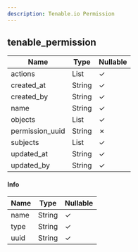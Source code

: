 ```yaml
---
description: Tenable.io Permission
---
```

tenable_permission
------------------

| **Name**        | **Type**     | **Nullable** |
| --------------- | ------------ | ------------ |
| actions         | List<String> | &check;      |
| created_at      | String       | &check;      |
| created_by      | String       | &check;      |
| name            | String       | &check;      |
| objects         | List<Info>   | &check;      |
| permission_uuid | String       | &cross;      |
| subjects        | List<Info>   | &check;      |
| updated_at      | String       | &check;      |
| updated_by      | String       | &check;      |

#### Info
| **Name** | **Type** | **Nullable** |
| -------- | -------- | ------------ |
| name     | String   | &check;      |
| type     | String   | &check;      |
| uuid     | String   | &check;      |
